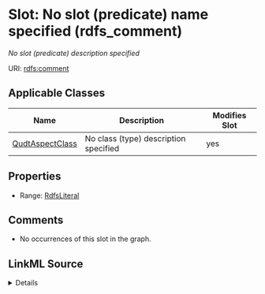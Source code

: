 

# Slot: No slot (predicate) name specified (rdfs_comment)


_No slot (predicate) description specified_







URI: [rdfs:comment](http://www.w3.org/2000/01/rdf-schema#comment)



<!-- no inheritance hierarchy -->





## Applicable Classes

| Name | Description | Modifies Slot |
| --- | --- | --- |
| [QudtAspectClass](../classes/QudtAspectClass.md) | No class (type) description specified |  yes  |







## Properties

* Range: [RdfsLiteral](../classes/RdfsLiteral.md)





## Comments

* No occurrences of this slot in the graph.



## LinkML Source

<details>

```yaml
name: rdfs_comment
description: No slot (predicate) description specified
title: No slot (predicate) name specified
comments:
- No occurrences of this slot in the graph.
from_schema: sawgraph-kg
rank: 1000
slot_uri: rdfs:comment
alias: rdfs_comment
domain_of:
- qudt_AspectClass
range: rdfs_Literal

```
</details>